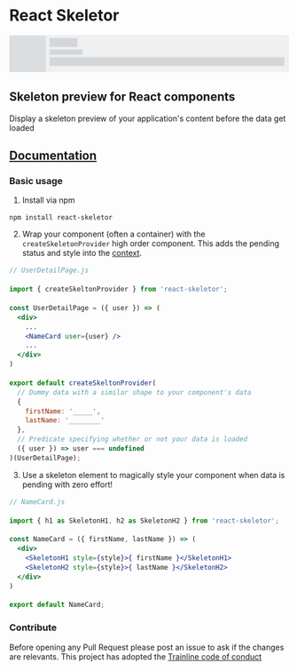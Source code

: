 # React Skeletor

![React-skeletor gif](/react-skeletor.gif)

## Skeleton preview for React components

Display a skeleton preview of your application's content before the data get loaded

## [Documentation](Documentation.md)

### Basic usage

1. Install via npm

```
npm install react-skeletor
```

2. Wrap your component (often a container) with the `createSkeletonProvider` high order component. This adds the pending status and style into the [context](https://facebook.github.io/react/docs/context.html).

```jsx
// UserDetailPage.js

import { createSkeltonProvider } from 'react-skeletor';

const UserDetailPage = ({ user }) => (
  <div>
    ...
    <NameCard user={user} />
    ...
  </div>
)

export default createSkeltonProvider(
  // Dummy data with a similar shape to your component's data
  {
    firstName: '_____',
    lastName: '________'
  },
  // Predicate specifying whether or not your data is loaded
  ({ user }) => user === undefined
)(UserDetailPage);
```

3. Use a skeleton element to magically style your component when data is pending with zero effort!

```jsx
// NameCard.js

import { h1 as SkeletonH1, h2 as SkeletonH2 } from 'react-skeletor';

const NameCard = ({ firstName, lastName }) => (
  <div>
    <SkeletonH1 style={style}>{ firstName }</SkeletonH1>
    <SkeletonH2 style={style}>{ lastName }</SkeletonH2>
  </div>
)

export default NameCard;

```

### Contribute

Before opening any Pull Request please post an issue to ask if the changes are relevants.
This project has adopted the [Trainline code of conduct](/CODE_OF_CONDUCT.md)
